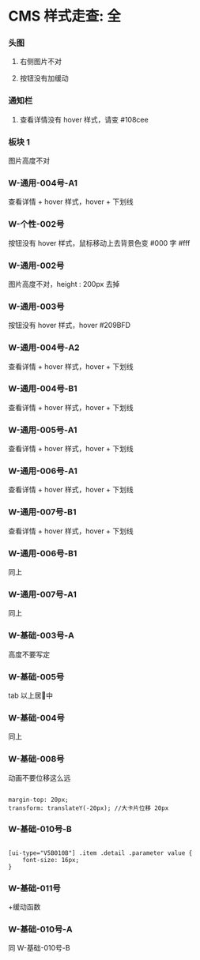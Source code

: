 # CMS 样式走查: 全

### 头图

1. 右侧图片不对

2. 按钮没有加缓动

### 通知栏

1. 查看详情没有 hover 样式，请变 #108cee

### 板块 1

图片高度不对

### W-通用-004号-A1

查看详情 + hover 样式，hover + 下划线

### W-个性-002号

按钮没有 hover 样式，鼠标移动上去背景色变 #000 字 #fff

### W-通用-002号

图片高度不对，height : 200px 去掉

### W-通用-003号

按钮没有 hover 样式，hover #209BFD

### W-通用-004号-A2

查看详情 + hover 样式，hover + 下划线

### W-通用-004号-B1

查看详情 + hover 样式，hover + 下划线

### W-通用-005号-A1

查看详情 + hover 样式，hover + 下划线

### W-通用-006号-A1

查看详情 + hover 样式，hover + 下划线

### W-通用-007号-B1

查看详情 + hover 样式，hover + 下划线

### W-通用-006号-B1

同上

### W-通用-007号-A1

同上

### W-基础-003号-A

高度不要写定

### W-基础-005号

tab 以上居中

### W-基础-004号

同上

### W-基础-008号

动画不要位移这么远

``` less

margin-top: 20px;
transform: translateY(-20px); //大卡片位移 20px

```

### W-基础-010号-B

``` less

[ui-type="V5B010B"] .item .detail .parameter value {
    font-size: 16px;
}

```

### W-基础-011号

+缓动函数

### W-基础-010号-A

同 W-基础-010号-B